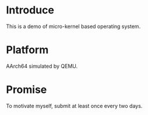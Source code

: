 # Introduce

This is a demo of micro-kernel based operating system.

# Platform

AArch64 simulated by QEMU.


# Promise

To motivate myself, submit at least once every two days.
